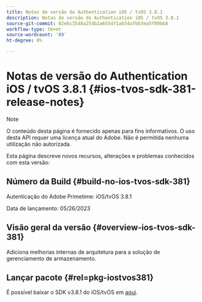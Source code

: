 ```yaml
---
title: Notas de versão do Authentication iOS / tvOS 3.8.1
description: Notas de versão do Authentication iOS / tvOS 3.8.1
source-git-commit: 02ebc3548a254b2a6554f1ab34afbb3ea5f09bb8
workflow-type: tm+mt
source-wordcount: '89'
ht-degree: 0%

---
```


# Notas de versão do Authentication iOS / tvOS 3.8.1 {#ios-tvos-sdk-381-release-notes}

>[!NOTE]
>
>O conteúdo desta página é fornecido apenas para fins informativos. O uso desta API requer uma licença atual do Adobe. Não é permitida nenhuma utilização não autorizada.

Esta página descreve novos recursos, alterações e problemas conhecidos com esta versão:

## Número da Build {#build-no-ios-tvos-sdk-381}

Autenticação do Adobe Primetime: iOS/tvOS 3.8.1

Data de lançamento: 05/26/2023



## Visão geral da versão {#overview-ios-tvos-sdk-381}

Adiciona melhorias internas de arquitetura para a solução de gerenciamento de armazenamento.

## Lançar pacote {#rel=pkg-iostvos381}

É possível baixar o SDK v3.8.1 do iOS/tvOS em [aqui](https://tve.zendesk.com/hc/en-us/articles/204963209).
